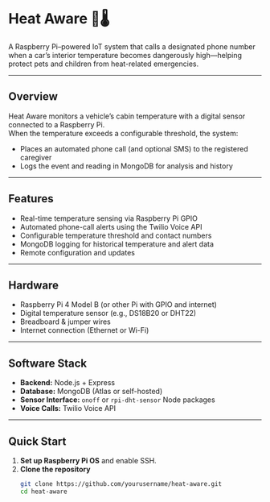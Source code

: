 # Heat Aware 🚨🌡️
A Raspberry Pi–powered IoT system that calls a designated phone number when a car’s interior temperature becomes dangerously high—helping protect pets and children from heat-related emergencies.

---

## Overview
Heat Aware monitors a vehicle’s cabin temperature with a digital sensor connected to a Raspberry Pi.  
When the temperature exceeds a configurable threshold, the system:

- Places an automated phone call (and optional SMS) to the registered caregiver
- Logs the event and reading in MongoDB for analysis and history

---

## Features
- Real-time temperature sensing via Raspberry Pi GPIO  
- Automated phone-call alerts using the Twilio Voice API  
- Configurable temperature threshold and contact numbers  
- MongoDB logging for historical temperature and alert data  
- Remote configuration and updates

---

## Hardware
- Raspberry Pi 4 Model B (or other Pi with GPIO and internet)
- Digital temperature sensor (e.g., DS18B20 or DHT22)
- Breadboard & jumper wires
- Internet connection (Ethernet or Wi-Fi)

---

## Software Stack
- **Backend:** Node.js + Express  
- **Database:** MongoDB (Atlas or self-hosted)  
- **Sensor Interface:** `onoff` or `rpi-dht-sensor` Node packages  
- **Voice Calls:** Twilio Voice API

---

## Quick Start
1. **Set up Raspberry Pi OS** and enable SSH.
2. **Clone the repository**
   ```bash
   git clone https://github.com/yourusername/heat-aware.git
   cd heat-aware
